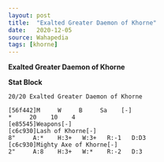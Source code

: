 ```yaml
---
layout: post
title:  "Exalted Greater Daemon of Khorne"
date:   2020-12-05
source: Wahapedia
tags: [khorne]
---
```


**Exalted Greater Daemon of Khorne**

**Stat Block**
```
20/20 Exalted Greater Daemon of Khorne
```

```
[56f442]M     W     B     Sa    [-]
*     20    10    4     
[e85545]Weapons[-]
[c6c930]Lash of Khorne[-]
8"     A:*    H:3+   W:3+   R:-1   D:D3  
[c6c930]Mighty Axe of Khorne[-]
2"     A:8    H:3+   W:*    R:-2   D:3   
```


